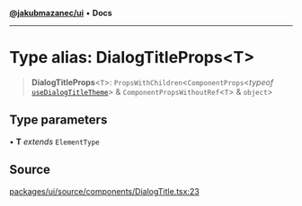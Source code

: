 [**@jakubmazanec/ui**](../README.md) • **Docs**

---

# Type alias: DialogTitleProps\<T\>

> **DialogTitleProps**\<`T`\>: `PropsWithChildren`\<`ComponentProps`\<_typeof_
> [`useDialogTitleTheme`](../functions/useDialogTitleTheme.md)\> & `ComponentPropsWithoutRef`\<`T`\>
> & `object`\>

## Type parameters

• **T** _extends_ `ElementType`

## Source

[packages/ui/source/components/DialogTitle.tsx:23](https://github.com/jakubmazanec/tools/blob/bb20df5276ddb119762948adc2cda520aef09f0f/packages/ui/source/components/DialogTitle.tsx#L23)
